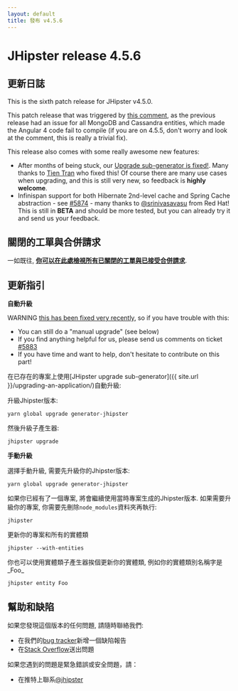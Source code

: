 ```yaml
---
layout: default
title: 發布 v4.5.6
---
```


JHipster release 4.5.6
==================

更新日誌
----------

This is the sixth patch release for JHipster v4.5.0.

This patch release that was triggered by [this comment](https://github.com/jhipster/generator-jhipster/commit/bdc77898d184c2ad9a1b1d4acc8acf40aadc0431#commitcomment-22724306), as the previous release had an issue for all MongoDB and Cassandra entities, which made the Angular 4 code fail to compile (if you are on 4.5.5, don't worry and look at the comment, this is really a trivial fix).

This release also comes with some really awesome new features:

- After months of being stuck, our [Upgrade sub-generator is fixed!](https://github.com/jhipster/generator-jhipster/pull/5966). Many thanks to [Tien Tran](https://github.com/tientq) who fixed this! Of course there are many use cases when upgrading, and this is still very new, so feedback is **highly welcome**.
- Infinispan support for both Hibernate 2nd-level cache and Spring Cache abstraction - see [#5874](https://github.com/jhipster/generator-jhipster/issues/5874) - many thanks to [@srinivasavasu](https://twitter.com/srinivasavasu) from Red Hat! This is still in **BETA** and should be more tested, but you can already try it and send us your feedback.

關閉的工單與合併請求
------------
一如既往, __[你可以在此處檢視所有已關閉的工單與已接受合併請求](https://github.com/jhipster/generator-jhipster/issues?q=milestone%3A4.5.6+is%3Aclosed)__.

更新指引
------------

**自動升級**

WARNING [this has been fixed very recently](https://github.com/jhipster/generator-jhipster/pull/5966), so if you have trouble with this:

- You can still do a "manual upgrade" (see below)
- If you find anything helpful for us, please send us comments on ticket [#5883](https://github.com/jhipster/generator-jhipster/issues/5883)
- If you have time and want to help, don't hesitate to contribute on this part!

在已存在的專案上使用[JHipster upgrade sub-generator]({{ site.url }}/upgrading-an-application/)自動升級:

升級Jhipster版本:

```
yarn global upgrade generator-jhipster
```

然後升級子產生器:

```
jhipster upgrade
```

**手動升級**

選擇手動升級, 需要先升級你的Jhipster版本:

```
yarn global upgrade generator-jhipster
```

如果你已經有了一個專案, 將會繼續使用當時專案生成的Jhipster版本.
如果需要升級你的專案, 你需要先刪除`node_modules`資料夾再執行:

```
jhipster
```

更新你的專案和所有的實體類

```
jhipster --with-entities
```

你也可以使用實體類子產生器挨個更新你的實體類, 例如你的實體類別名稱字是_Foo_

```
jhipster entity Foo
```

幫助和缺陷
--------------

如果您發現這個版本的任何問題, 請隨時聯絡我們:

- 在我們的[bug tracker](https://github.com/jhipster/generator-jhipster/issues?state=open)新增一個缺陷報告
- 在[Stack Overflow](http://stackoverflow.com/tags/jhipster/info)送出問題

如果您遇到的問題是緊急錯誤或安全問題，請：

- 在推特上聯系[@jhipster](https://twitter.com/jhipster)
